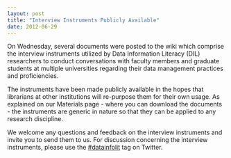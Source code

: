 ```yaml
---
layout: post
title: "Interview Instruments Publicly Available"
date: 2012-06-29
---
```


On Wednesday, several documents were posted to the wiki which comprise the interview instruments utilized by Data Information Literacy (DIL) researchers to conduct conversations with faculty members and graduate students at multiple universities regarding their data management practices and proficiencies. 

The instruments have been made publicly available in the hopes that librarians at other institutions will re-purpose them for their own usage. As explained on our Materials page - where you can download the documents - the instruments are generic in nature so that they can be applied to any research discipline.

We welcome any questions and feedback on the interview instruments and invite you to send them to us. For discussion concerning the interview instruments, please use the [#datainfolit](https://twitter.com/search?q=%23datainfolit) tag on Twitter. 
